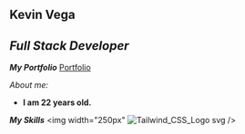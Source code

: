 ## Kevin Vega
<!---->

## _Full Stack Developer_
 
<!---->
_**My Portfolio**_  [Portfolio](https://portfolio-app-nine-lovat.vercel.app/)

_About me:_
* **I am 22 years old.**

_**My Skills**_
<img width="250px"
![Tailwind_CSS_Logo svg](https://github.com/Kevinelorigi/Kevinelorigi/assets/89889506/d99162d2-babd-4d6c-91b0-3b7f5e78af8a)
 />
